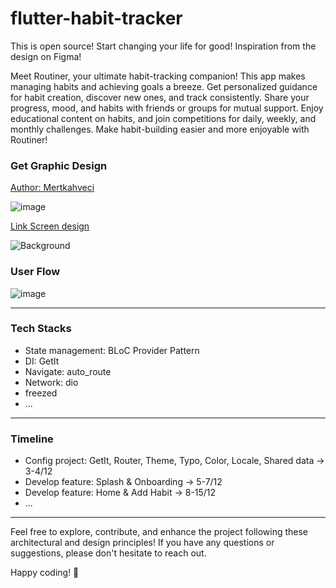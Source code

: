 # flutter-habit-tracker
This is open source! Start changing your life for good! Inspiration from the design on Figma! 

Meet Routiner, your ultimate habit-tracking companion! This app makes managing habits and achieving goals a breeze. Get personalized guidance for habit creation, discover new ones, and track consistently. Share your progress, mood, and habits with friends or groups for mutual support. Enjoy educational content on habits, and join competitions for daily, weekly, and monthly challenges. Make habit-building easier and more enjoyable with Routiner!

### Get Graphic Design

[Author: Mertkahveci](https://www.figma.com/@mertkahveci)

![image](https://github.com/LuuNgocLan/flutter-habit-tracker/assets/29207172/ac803bb0-ce7a-4cb9-81cb-ae0ce6144b6b)

[Link Screen design](https://www.figma.com/community/file/1259830883743258437/routiner-habit-tracker-app)

![Background](https://github.com/LuuNgocLan/flutter-habit-tracker/assets/29207172/47b16563-d332-4d5b-a783-565a3ff6ef48)

### User Flow

![image](https://github.com/LuuNgocLan/flutter-habit-tracker/assets/29207172/ba0408bf-067e-439f-8554-c1a855f8a38a)

---
### Tech Stacks
- State management: BLoC Provider Pattern
- DI: GetIt
- Navigate: auto_route
- Network: dio
- freezed
- ...
---
### Timeline 
- Config project: GetIt, Router, Theme, Typo, Color, Locale, Shared data -> 3-4/12
- Develop feature: Splash & Onboarding -> 5-7/12
- Develop feature: Home & Add Habit -> 8-15/12
- ...

---
Feel free to explore, contribute, and enhance the project following these architectural and design principles! If you have any questions or suggestions, please don't hesitate to reach out.

Happy coding! 🚀


